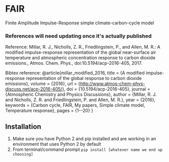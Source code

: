 # FAIR
Finite Amplitude Impulse-Response simple climate-carbon-cycle model 

### References will need updating once it's actually published
Reference: Millar, R. J., Nicholls, Z. R., Friedlingstein, P., and Allen, M. R.: A modified impulse-response representation of the global near-surface air temperature and atmospheric concentration response to carbon dioxide emissions., Atmos. Chem. Phys., doi:10.5194/acp-2016-405, 2017. 

Bibtex reference: 
@article{millar_modified_2016,
    title = {A modified impulse-response representation of the global response to carbon dioxide emissions},
    volume = {2016},
    url = {http://www.atmos-chem-phys-discuss.net/acp-2016-405/},
    doi = {10.5194/acp-2016-405},
    journal = {Atmospheric Chemistry and Physics Discussions},
    author = {Millar, R. J. and Nicholls, Z. R. and Friedlingstein, P. and Allen, M. R.},
    year = {2016},
    keywords = {Carbon cycle, FAIR, My papers, Simple climate model, Temperature response},
    pages = {1--20}
}

## Installation
1. Make sure you have Python 2 and pip installed and are working in an environment that uses Python 2 by default
1. From terminal/command prompt `pip install [whatever name we end up choosing]`
